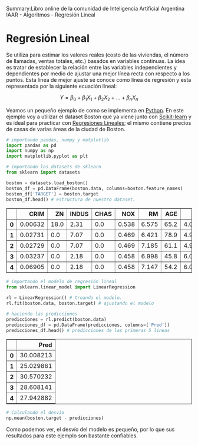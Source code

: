 Summary:Libro online de la comunidad de Inteligencia Artificial Argentina IAAR - Algoritmos - Regresión Lineal

# Regresión Lineal

Se utiliza para estimar los valores reales (costo de las viviendas, el número de llamadas, ventas totales, etc.) basados en variables continuas. La idea es tratar de establecer la relación entre las variables independientes y dependientes por medio de ajustar una mejor línea recta con respecto a los puntos. Esta línea de mejor ajuste se conoce como línea de regresión y esta representada por la siguiente ecuación lineal:

$$Y = \beta_{0} + \beta_{1}X_{1} + \beta_{2}X_{2} + ... + \beta_{n}X_{n}$$

Veamos un pequeño ejemplo de como se implementa en [Python](http://python.org/). En este ejemplo voy a utilizar el dataset Boston que ya viene junto con [Scikit-learn](http://scikit-learn.org/stable/) y es ideal para practicar con [Regresiones Lineales](https://es.wikipedia.org/wiki/Regresi%C3%B3n_lineal); el mismo contiene precios de casas de varias áreas de la ciudad de Boston. 

```python
# importando pandas, numpy y matplotlib
import pandas as pd
import numpy as np
import matplotlib.pyplot as plt

# importando los datasets de sklearn
from sklearn import datasets

boston = datasets.load_boston()
boston_df = pd.DataFrame(boston.data, columns=boston.feature_names)
boston_df['TARGET'] = boston.target
boston_df.head() # estructura de nuestro dataset.
```
<table border="1" class="dataframe">
  <thead>
    <tr style="text-align: right;">
      <th></th>
      <th>CRIM</th>
      <th>ZN</th>
      <th>INDUS</th>
      <th>CHAS</th>
      <th>NOX</th>
      <th>RM</th>
      <th>AGE</th>
      <th>DIS</th>
      <th>RAD</th>
      <th>TAX</th>
      <th>PTRATIO</th>
      <th>B</th>
      <th>LSTAT</th>
      <th>TARGET</th>
    </tr>
  </thead>
  <tbody>
    <tr>
      <th>0</th>
      <td>0.00632</td>
      <td>18.0</td>
      <td>2.31</td>
      <td>0.0</td>
      <td>0.538</td>
      <td>6.575</td>
      <td>65.2</td>
      <td>4.0900</td>
      <td>1.0</td>
      <td>296.0</td>
      <td>15.3</td>
      <td>396.90</td>
      <td>4.98</td>
      <td>24.0</td>
    </tr>
    <tr>
      <th>1</th>
      <td>0.02731</td>
      <td>0.0</td>
      <td>7.07</td>
      <td>0.0</td>
      <td>0.469</td>
      <td>6.421</td>
      <td>78.9</td>
      <td>4.9671</td>
      <td>2.0</td>
      <td>242.0</td>
      <td>17.8</td>
      <td>396.90</td>
      <td>9.14</td>
      <td>21.6</td>
    </tr>
    <tr>
      <th>2</th>
      <td>0.02729</td>
      <td>0.0</td>
      <td>7.07</td>
      <td>0.0</td>
      <td>0.469</td>
      <td>7.185</td>
      <td>61.1</td>
      <td>4.9671</td>
      <td>2.0</td>
      <td>242.0</td>
      <td>17.8</td>
      <td>392.83</td>
      <td>4.03</td>
      <td>34.7</td>
    </tr>
    <tr>
      <th>3</th>
      <td>0.03237</td>
      <td>0.0</td>
      <td>2.18</td>
      <td>0.0</td>
      <td>0.458</td>
      <td>6.998</td>
      <td>45.8</td>
      <td>6.0622</td>
      <td>3.0</td>
      <td>222.0</td>
      <td>18.7</td>
      <td>394.63</td>
      <td>2.94</td>
      <td>33.4</td>
    </tr>
    <tr>
      <th>4</th>
      <td>0.06905</td>
      <td>0.0</td>
      <td>2.18</td>
      <td>0.0</td>
      <td>0.458</td>
      <td>7.147</td>
      <td>54.2</td>
      <td>6.0622</td>
      <td>3.0</td>
      <td>222.0</td>
      <td>18.7</td>
      <td>396.90</td>
      <td>5.33</td>
      <td>36.2</td>
    </tr>
  </tbody>
</table>

```python
# importando el modelo de regresión lineal
from sklearn.linear_model import LinearRegression

rl = LinearRegression() # Creando el modelo.
rl.fit(boston.data, boston.target) # ajustando el modelo

# haciendo las predicciones
predicciones = rl.predict(boston.data)
predicciones_df = pd.DataFrame(predicciones, columns=['Pred'])
predicciones_df.head() # predicciones de las primeras 5 lineas
```
<table border="1" class="dataframe">
  <thead>
    <tr style="text-align: right;">
      <th></th>
      <th>Pred</th>
    </tr>
  </thead>
  <tbody>
    <tr>
      <th>0</th>
      <td>30.008213</td>
    </tr>
    <tr>
      <th>1</th>
      <td>25.029861</td>
    </tr>
    <tr>
      <th>2</th>
      <td>30.570232</td>
    </tr>
    <tr>
      <th>3</th>
      <td>28.608141</td>
    </tr>
    <tr>
      <th>4</th>
      <td>27.942882</td>
    </tr>
  </tbody>
</table>

```python
# Calculando el desvio
np.mean(boston.target - predicciones)
```
Como podemos ver, el desvío del modelo es pequeño, por lo que sus resultados para este ejemplo son bastante confiables.
